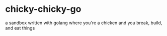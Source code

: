 # chicky-chicky-go
a sandbox written with golang where you're a chicken and you break, build, and eat things
